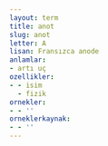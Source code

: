 ```yaml
---
layout: term
title: anot
slug: anot
letter: A
lisan: Fransızca anode
anlamlar:
- artı uç
ozellikler:
- - isim
  - fizik
ornekler:
- - ''
orneklerkaynak:
- - ''
---
```

